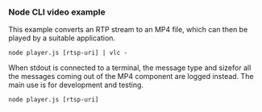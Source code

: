 ### Node CLI video example

This example converts an RTP stream to an MP4 file,
which can then be played by a suitable application.

```
node player.js [rtsp-uri] | vlc -
```

When stdout is connected to a terminal, the message
type and sizefor all the messages coming out of the
MP4 component are logged instead. The main use is for
development and testing.

```
node player.js [rtsp-uri]
```